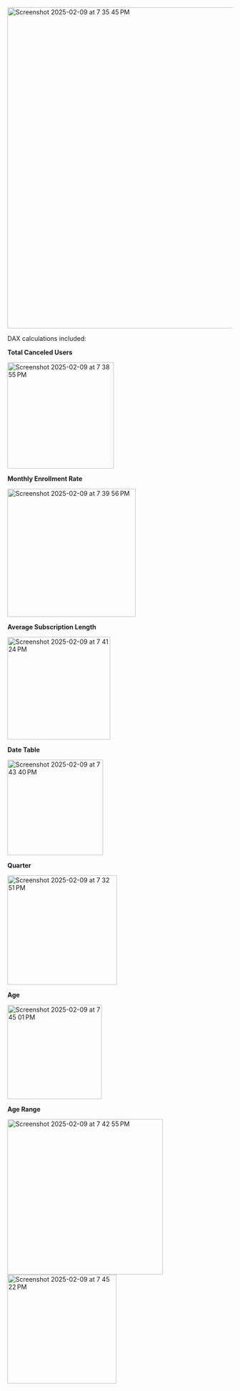 <img width="719" alt="Screenshot 2025-02-09 at 7 35 45 PM" src="https://github.com/user-attachments/assets/7b9ee664-cd5e-4037-96f6-7cb067da9519" />

DAX calculations included: 

**Total Canceled Users**

<img width="238" alt="Screenshot 2025-02-09 at 7 38 55 PM" src="https://github.com/user-attachments/assets/0bd2ec22-5775-4cac-b4f6-b56e1aff2717" />


**Monthly Enrollment Rate**

<img width="287" alt="Screenshot 2025-02-09 at 7 39 56 PM" src="https://github.com/user-attachments/assets/b21ce932-6cb2-4a4a-b664-979e65e9668c" />


**Average Subscription Length**


<img width="230" alt="Screenshot 2025-02-09 at 7 41 24 PM" src="https://github.com/user-attachments/assets/110d626e-e4f8-46ce-9d0e-9802bef52d68" />


**Date Table**


<img width="214" alt="Screenshot 2025-02-09 at 7 43 40 PM" src="https://github.com/user-attachments/assets/db2110db-5dc1-423a-8a74-d26433f5f151" />


**Quarter**


<img width="245" alt="Screenshot 2025-02-09 at 7 32 51 PM" src="https://github.com/user-attachments/assets/0b673195-eada-46e4-9644-b35a6064bd1c" />


**Age**


<img width="211" alt="Screenshot 2025-02-09 at 7 45 01 PM" src="https://github.com/user-attachments/assets/336a3cac-b501-40ca-8a9a-240cc38e9404" />


**Age Range**


<img width="348" alt="Screenshot 2025-02-09 at 7 42 55 PM" src="https://github.com/user-attachments/assets/7dbf42ce-c5b8-4aab-a5d1-2a74942e3d45" />


<img width="244" alt="Screenshot 2025-02-09 at 7 45 22 PM" src="https://github.com/user-attachments/assets/02f321aa-db0b-4438-9fbb-74de1320c502" />

